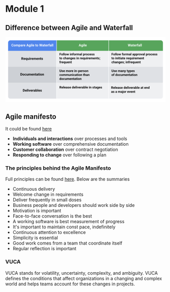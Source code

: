 # Module 1

## Difference between Agile and Waterfall

![Agile vs Waterfall](./asset/waterfall_vs_agile.png)

## Agile manifesto

It could be found [here](https://agilemanifesto.org/)

- **Individuals and interactions** over processes and tools
- **Working software** over comprehensive documentation
- **Customer collaboration** over contract negotiation
- **Responding to change** over following a plan

### The principles behind the Agile Manifesto

Full principles can be found [here](https://agilemanifesto.org/principles.html). Below are the summaries

- Continuous delivery
- Welcome change in requirements
- Deliver frequently in small doses
- Business people and developers should work side by side
- Motivation is important
- Face-to-face conversation is the best
- A working software is best measurement of progress
- It's important to maintain const pace, indefinitely
- Continuous attention to excellence
- Simplicity is essential
- Good work comes from a team that coordinate itself
- Regular reflection is important

### VUCA

VUCA stands for volatility, uncertainty, complexity, and ambiguity. VUCA defines the conditions that affect organizations in a changing and complex world and helps teams account for these changes in projects.